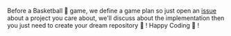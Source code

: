Before a Basketball 🏀 game, we define a game plan so just open an [issue](https://github.com/vogtbasketball/brainstorming/issues) about a project you care about, we'll discuss about the implementation then you just need to create your dream repository 🙂 ! Happy Coding 🙂 !
